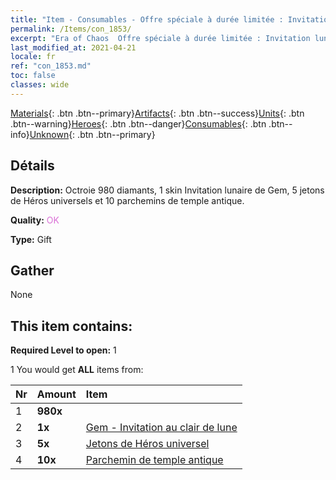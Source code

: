 ```yaml
---
title: "Item - Consumables - Offre spéciale à durée limitée : Invitation lunaire"
permalink: /Items/con_1853/
excerpt: "Era of Chaos  Offre spéciale à durée limitée : Invitation lunaire"
last_modified_at: 2021-04-21
locale: fr
ref: "con_1853.md"
toc: false
classes: wide
---
```

 [Materials](/fr/Items/){: .btn .btn--primary}[Artifacts](/fr/Items/Artifacts/){: .btn .btn--success}[Units](/fr/Items/Units/){: .btn .btn--warning}[Heroes](/fr/Items/Heroes/){: .btn .btn--danger}[Consumables](/fr/Items/Consumables/){: .btn .btn--info}[Unknown](/fr/Items/Unknown/){: .btn .btn--primary}

## Détails
 **Description:** Octroie 980 diamants, 1 skin Invitation lunaire de Gem, 5 jetons de Héros universels et 10 parchemins de temple antique.

 **Quality:** <span style="color: #DA70D6">OK</span>

 **Type:** Gift

## Gather

  None

## This item contains:

 **Required Level to open:** 1

 1 You would get **ALL** items  from:

  | Nr | Amount |     Item    |
  |:---|:-------|:------------|
  | 1 |  **980x** | <i class="fas fa-gem"/> |  | 
  | 2 |  **1x** | [Gem - Invitation au clair de lune](/fr/Items/con_1048/) |  | 
  | 3 |  **5x** | [Jetons de Héros universel](/fr/Items/her_358/) |  | 
  | 4 |  **10x** | [Parchemin de temple antique](/fr/Items/con_697/) |  | 
